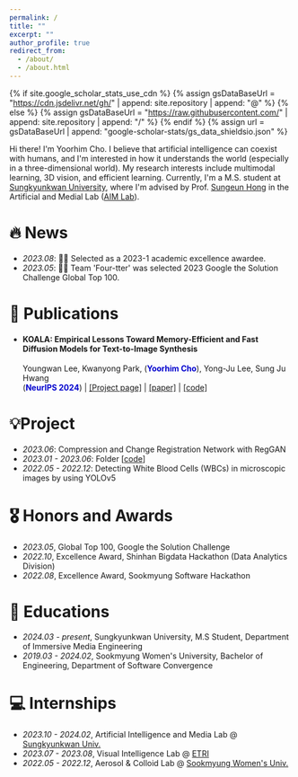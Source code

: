 ```yaml
---
permalink: /
title: ""
excerpt: ""
author_profile: true
redirect_from: 
  - /about/
  - /about.html
---
```


{% if site.google_scholar_stats_use_cdn %}
{% assign gsDataBaseUrl = "https://cdn.jsdelivr.net/gh/" | append: site.repository | append: "@" %}
{% else %}
{% assign gsDataBaseUrl = "https://raw.githubusercontent.com/" | append: site.repository | append: "/" %}
{% endif %}
{% assign url = gsDataBaseUrl | append: "google-scholar-stats/gs_data_shieldsio.json" %}

<span class='anchor' id='about-me'></span>

Hi there! I'm Yoorhim Cho. I believe that artificial intelligence can coexist with humans, and I'm interested in how it understands the world (especially in a three-dimensional world). My research interests include multimodal learning, 3D vision, and efficient learning. Currently, I'm a M.S. student at [Sungkyunkwan University](https://www.skku.edu/eng/index.do), where I'm advised by Prof. [Sungeun Hong](https://www.csehong.com/) in the Artificial and Medial Lab ([AIM Lab](https://aim.skku.edu/home)).


# 🔥 News
- *2023.08*: 🎉🎉 Selected as a 2023-1 academic excellence awardee.
- *2023.05*: 🎉🎉 Team 'Four-tter' was selected 2023 Google the Solution Challenge Global Top 100. 

# 📝 Publications 
- #### KOALA: Empirical Lessons Toward Memory-Efficient and Fast Diffusion Models for Text-to-Image Synthesis
  Youngwan Lee, Kwanyong Park, (<span style="color:MediumBlue">**Yoorhim Cho**</span>), Yong-Ju Lee, Sung Ju Hwang   
  (<span style="color:MediumBlue">**NeurIPS 2024**</span>) | [[Project page]](https://youngwanlee.github.io/KOALA/) | [[paper]](https://arxiv.org/abs/2312.04005) | [[code]](https://github.com/youngwanLEE/sdxl-koala)   

# 💡Project
- *2023.06*: Compression and Change Registration Network with RegGAN
- *2023.01 - 2023.06*: Folder [[code](https://github.com/dsc-sookmyung/2023-four-tter-SolutionChallenge)]
- *2022.05 - 2022.12*: Detecting White Blood Cells (WBCs) in microscopic images by using YOLOv5

# 🎖 Honors and Awards
- *2023.05*, Global Top 100, Google the Solution Challenge 
- *2022.10*, Excellence Award, Shinhan Bigdata Hackathon (Data Analytics Division)
- *2022.08*, Excellence Award, Sookmyung Software Hackathon

# 📖 Educations
- *2024.03 - present*, Sungkyunkwan University, M.S Student, Department of Immersive Media Engineering
- *2019.03 - 2024.02*, Sookmyung Women's University, Bachelor of Engineering, Department of Software Convergence 

# 💻 Internships
- *2023.10 - 2024.02*, Artificial Intelligence and Media Lab @ [Sungkyunkwan Univ.](https://www.skku.edu/eng/)
- *2023.07 - 2023.08*, Visual Intelligence Lab @ [ETRI](https://www.etri.re.kr/eng/main/main.etri)
- *2022.05 - 2022.12*, Aerosol & Colloid Lab @ [Sookmyung Women's Univ.](https://e.sookmyung.ac.kr/sookmyungen/index.do)
